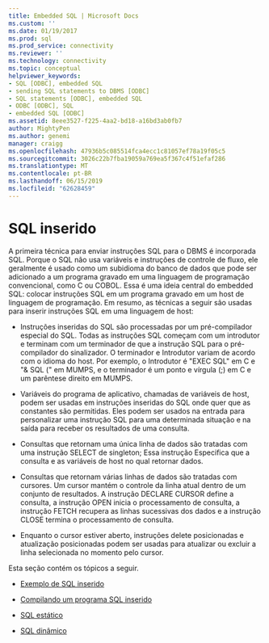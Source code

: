 ```yaml
---
title: Embedded SQL | Microsoft Docs
ms.custom: ''
ms.date: 01/19/2017
ms.prod: sql
ms.prod_service: connectivity
ms.reviewer: ''
ms.technology: connectivity
ms.topic: conceptual
helpviewer_keywords:
- SQL [ODBC], embedded SQL
- sending SQL statements to DBMS [ODBC]
- SQL statements [ODBC], embedded SQL
- ODBC [ODBC], SQL
- embedded SQL [ODBC]
ms.assetid: 8eee3527-f225-4aa2-bd18-a16bd3ab0fb7
author: MightyPen
ms.author: genemi
manager: craigg
ms.openlocfilehash: 47936b5c085514fca4ecc1c81057ef78a19f05c5
ms.sourcegitcommit: 3026c22b7fba19059a769ea5f367c4f51efaf286
ms.translationtype: MT
ms.contentlocale: pt-BR
ms.lasthandoff: 06/15/2019
ms.locfileid: "62628459"
---
```

# <a name="embedded-sql"></a>SQL inserido
A primeira técnica para enviar instruções SQL para o DBMS é incorporada SQL. Porque o SQL não usa variáveis e instruções de controle de fluxo, ele geralmente é usado como um subidioma do banco de dados que pode ser adicionado a um programa gravado em uma linguagem de programação convencional, como C ou COBOL. Essa é uma ideia central do embedded SQL: colocar instruções SQL em um programa gravado em um host de linguagem de programação. Em resumo, as técnicas a seguir são usadas para inserir instruções SQL em uma linguagem de host:  
  
-   Instruções inseridas do SQL são processadas por um pré-compilador especial do SQL. Todas as instruções SQL começam com um introdutor e terminam com um terminador de que a instrução SQL para o pré-compilador do sinalizador. O terminador e Introdutor variam de acordo com o idioma do host. Por exemplo, o Introdutor é "EXEC SQL" em C e "& SQL (" em MUMPS, e o terminador é um ponto e vírgula (;) em C e um parêntese direito em MUMPS.  
  
-   Variáveis do programa de aplicativo, chamadas de variáveis de host, podem ser usadas em instruções inseridas do SQL onde quer que as constantes são permitidas. Eles podem ser usados na entrada para personalizar uma instrução SQL para uma determinada situação e na saída para receber os resultados de uma consulta.  
  
-   Consultas que retornam uma única linha de dados são tratadas com uma instrução SELECT de singleton; Essa instrução Especifica que a consulta e as variáveis de host no qual retornar dados.  
  
-   Consultas que retornam várias linhas de dados são tratadas com cursores. Um cursor mantém o controle da linha atual dentro de um conjunto de resultados. A instrução DECLARE CURSOR define a consulta, a instrução OPEN inicia o processamento de consulta, a instrução FETCH recupera as linhas sucessivas dos dados e a instrução CLOSE termina o processamento de consulta.  
  
-   Enquanto o cursor estiver aberto, instruções delete posicionadas e atualização posicionadas podem ser usadas para atualizar ou excluir a linha selecionada no momento pelo cursor.  
  
 Esta seção contém os tópicos a seguir.  
  
-   [Exemplo de SQL inserido](../../odbc/reference/embedded-sql-example.md)  
  
-   [Compilando um programa SQL inserido](../../odbc/reference/compiling-an-embedded-sql-program.md)  
  
-   [SQL estático](../../odbc/reference/static-sql.md)  
  
-   [SQL dinâmico](../../odbc/reference/dynamic-sql.md)
